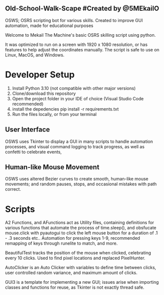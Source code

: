## Old-School-Walk-Scape #Created by @5MEkailO

OSWS; OSRS scripting bot for various skills. Created to improve GUI automation, made for educational purposes

Welcome to Mekail The Machine's basic OSRS skilling script using python.

It was optimized to run on a screen with 1920 x 1080 resolution, or has features to help adjust the coordinates manually.
The script is safe to use on Linux, MacOS, and Windows.

# Developer Setup <img height=20/>

1. Install Python 3.10 (not compatible with other major versions)
2. Clone/download this repository
3. Open the project folder in your IDE of choice (Visual Studio Code recommended)
4. install the depedencies pip install -r requirements.txt
5. Run the files locally, or from your terminal

## User Interface

OSWS uses Tkinter to display a GUI in many scripts to handle automation processes, and visual command logging to track progress, as well as confetti to celebrate events,

## Human-like Mouse Movement
OSWS uses altered Bezier curves to create smooth, human-like mouse movements; and random pauses, stops, and occasional mistakes with path correct. 

# Scripts

A2 Functions, and AFunctions act as Utility files, containing definitions for various functions that automate the process of time.sleep(),
and obsfucate mouse.click with pyautogui to click the left mouse button for a duration of .1 - .3 seconds etc..
Automation for pressing keys 1-9, recommended remapping of keys through runelite to match, and more.

BeautifulTest tracks the position of the mouse when clicked, celebrating every 10 clicks. Used to find pixel locations and replaced PixelHunter.

AutoClicker is an Auto Clicker with variables to define time between clicks, user controlled random variance, and maximum amount of clicks.

GUI3 is a template for implementing a new GUI; issues arise when importing classes and functions for reuse, as Tkinter is not exactly thread safe.

